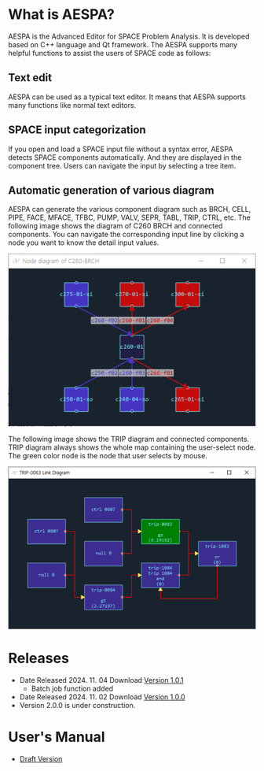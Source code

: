 # What is AESPA?
AESPA is the Advanced Editor for SPACE Problem Analysis. It is developed based on C++ language and Qt framework.
The AESPA supports many helpful functions to assist the users of SPACE code as follows:

## Text edit
AESPA can be used as a typical text editor. It means that AESPA supports many functions like normal text editors.

## SPACE input categorization
If you open and load a SPACE input file without a syntax error, AESPA detects SPACE components automatically. And they are displayed in the component tree. Users can navigate the input by selecting a tree item.

## Automatic generation of various diagram
AESPA can generate the various component diagram such as BRCH, CELL, PIPE, FACE, MFACE, TFBC, PUMP, VALV, SEPR, TABL, TRIP, CTRL, etc. The following image shows the diagram of C260 BRCH and connected components. You can navigate the corresponding input line by clicking a node you want to know the detail input values.

![alt text](images/BRCH_node_diagram.PNG)

The following image shows the TRIP diagram and connected components. TRIP diagram always shows the whole map containing the user-select node. The green color node is the node that user selects by mouse. 

![alt text](images/TRIP_diagram.PNG)

# Releases
+ Date Released 2024. 11. 04 Download [ Version 1.0.1 ](https://drive.google.com/file/d/1B_Ix3a5NlPCX_AAJSf3IpCcvLB9dZz-D/view?usp=sharing)
  + Batch job function added
+ Date Released 2024. 11. 02 Download [ Version 1.0.0 ](https://drive.google.com/file/d/1Rt_rMqpUtkScqccwkQXaX7Sc8qnSlHHx/view?usp=sharing)
+ Version 2.0.0 is under construction.

# User's Manual
+ [ Draft Version ](https://drive.google.com/file/d/1BsKAnH19HjmRuj5R1_JQriM_sxqikglF/view?usp=sharing)
